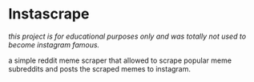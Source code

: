 # Instascrape
*this project is for educational purposes only and was totally not used to become instagram famous.*

a simple reddit meme scraper that allowed to scrape popular meme subreddits and posts the scraped memes to instagram.